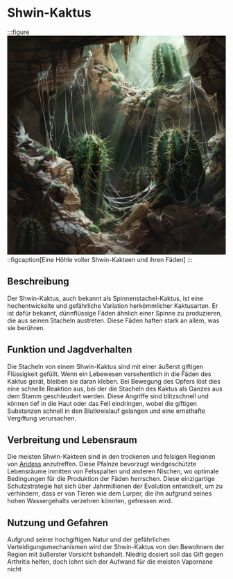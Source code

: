 # Shwin-Kaktus

:::figure
![Eine Höhle voller Shwin-Kakteen und ihren Fäden](./images/Shwin-Kaktus_Spinnenstachel-Kaktus.png)
::figcaption[Eine Höhle voller Shwin-Kakteen und ihren Fäden]
:::

## Beschreibung
Der Shwin-Kaktus, auch bekannt als Spinnenstachel-Kaktus, ist eine hochentwickelte und gefährliche Variation herkömmlicher Kaktusarten. Er ist dafür bekannt, dünnflüssige Fäden ähnlich einer Spinne zu produzieren, die aus seinen Stacheln austreten. Diese Fäden haften stark an allem, was sie berühren.

## Funktion und Jagdverhalten
Die Stacheln von einem Shwin-Kaktus sind mit einer äußerst giftigen Flüssigkeit gefüllt. Wenn ein Lebewesen versehentlich in die Fäden des Kaktus gerät, bleiben sie daran kleben. Bei Bewegung des Opfers löst dies eine schnelle Reaktion aus, bei der die Stacheln des Kaktus als Ganzes aus dem Stamm geschleudert werden. Diese Angriffe sind blitzschnell und können tief in die Haut oder das Fell eindringen, wobei die giftigen Substanzen schnell in den Blutkreislauf gelangen und eine ernsthafte Vergiftung verursachen.

## Verbreitung und Lebensraum
Die meisten Shwin-Kakteen sind in den trockenen und felsigen Regionen von [Aridess](/content/Himmelskoerper/Aridess/index.md) anzutreffen.
Diese Pfalnze bevorzugt windgeschützte Lebensräume inmitten von Felsspalten und anderen Nischen, wo optimale Bedingungen für die Produktion der Fäden herrschen. Diese einzigartige Schutzstrategie hat sich über Jahrmillionen der Evolution entwickelt, um zu verhindern, dass er von Tieren wie dem Lurper, die ihn aufgrund seines hohen Wassergehalts verzehren könnten, gefressen wird.

## Nutzung und Gefahren
Aufgrund seiner hochgiftigen Natur und der gefährlichen Verteidigungsmechanismen wird der Shwin-Kaktus von den Bewohnern der Region mit äußerster Vorsicht behandelt. Niedrig dosiert soll das Gift gegen Arthritis helfen, doch lohnt sich der Aufwand für die meisten Vapornane nicht
